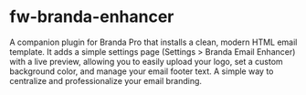 # fw-branda-enhancer
A companion plugin for Branda Pro that installs a clean, modern HTML email template. It adds a simple settings page (Settings > Branda Email Enhancer) with a live preview, allowing you to easily upload your logo, set a custom background color, and manage your email footer text. A simple way to centralize and professionalize your email branding.
